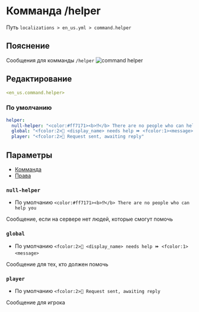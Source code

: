 # Комманда /helper
Путь `localizations > en_us.yml > command.helper`

## Пояснение
Сообщения для комманды `/helper`
![command helper](/commandhelper.png)

## Редактирование
```yaml
<en_us.command.helper>
```

### По умолчанию
```yaml
helper:
  null-helper: "<color:#ff7171><b>⁉</b> There are no people who can help you"
  global: "<fcolor:2>👤 <display_name> needs help ⏩ <fcolor:1><message>"
  player: "<fcolor:2>👤 Request sent, awaiting reply"
```

## Параметры

- [Комманда](/ru/command/helper/)
- [Права](/ru/permission/command/helper/)

### `null-helper`
- По умолчанию `<color:#ff7171><b>⁉</b> There are no people who can help you`

Сообщение, если на сервере нет людей, которые смогут помочь

### `global`
- По умолчанию `<fcolor:2>👤 <display_name> needs help ⏩ <fcolor:1><message>`

Сообщение для тех, кто должен помочь

### `player`
- По умолчанию `<fcolor:2>👤 Request sent, awaiting reply`

Сообщение для игрока


